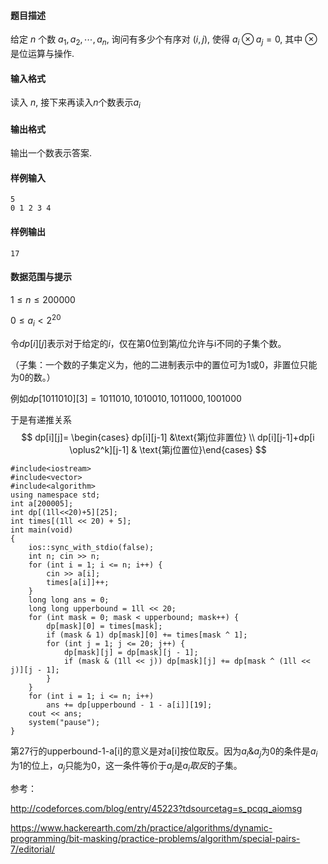 #### 题目描述

给定 $n$ 个数 $a_1, a_2, \cdots, a_n$, 询问有多少个有序对 $(i, j)$, 使得 $a_i \otimes a_j = 0$, 其中 $\otimes$ 是位运算与操作.

#### 输入格式

读入 $n$, 接下来再读入$n$个数表示$a_i$

#### 输出格式

输出一个数表示答案.

#### 样例输入

```plain
5
0 1 2 3 4
```

#### 样例输出

```plain
17
```

#### 数据范围与提示

$1 \le n \le 200000$

$0 \le a_i < 2^{20}$



令$dp[i][j]$表示对于给定的$i$，仅在第$0$位到第$j$位允许与i不同的子集个数。

（子集：一个数的子集定义为，他的二进制表示中的置位可为1或0，非置位只能为0的数。）

例如$dp[1011010][3] ={1011010,1010010,1011000,1001000}$

于是有递推关系
$$
dp[i][j]= \begin{cases}  dp[i][j-1] &\text{第j位非置位} \\ dp[i][j-1]+dp[i \oplus2^k][j-1] & \text{第j位置位}\end{cases}
$$


```
#include<iostream>
#include<vector>
#include<algorithm>
using namespace std;
int a[200005];
int dp[(1ll<<20)+5][25];
int times[(1ll << 20) + 5];
int main(void)
{
	ios::sync_with_stdio(false);
	int n; cin >> n;
	for (int i = 1; i <= n; i++) {
		cin >> a[i];
		times[a[i]]++;
	}
	long long ans = 0;
	long long upperbound = 1ll << 20;
	for (int mask = 0; mask < upperbound; mask++) {
		dp[mask][0] = times[mask];
		if (mask & 1) dp[mask][0] += times[mask ^ 1];
		for (int j = 1; j <= 20; j++) {
			dp[mask][j] = dp[mask][j - 1];
			if (mask & (1ll << j)) dp[mask][j] += dp[mask ^ (1ll << j)][j - 1];
		}
	}
	for (int i = 1; i <= n; i++)
		ans += dp[upperbound - 1 - a[i]][19];
	cout << ans;
	system("pause");
}
```

第27行的upperbound-1-a[i]的意义是对a[i]按位取反。因为$a_i \& a_j$为0的条件是$a_i$为$1$的位上，$a_j$只能为0，这一条件等价于$a_j$是$a_i取反$的子集。

参考：

http://codeforces.com/blog/entry/45223?tdsourcetag=s_pcqq_aiomsg

https://www.hackerearth.com/zh/practice/algorithms/dynamic-programming/bit-masking/practice-problems/algorithm/special-pairs-7/editorial/